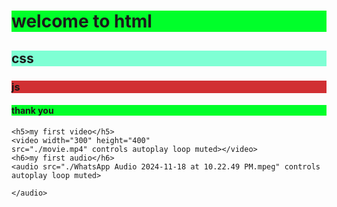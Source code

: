 <!DOCTYPE html>
<html lang="en">
    <style>
        h1,h4{
            background-color:rgb(0, 255, 42);
        }
        h2{
            background-color:aquamarine
        }
        h3{
            background-color:rgb(209, 48, 51)
        }
    </style>
<head>
    <meta charset="UTF-8">
    <meta name="viewport" content="width=device-width, initial-scale=1.0">
    <title>Create a Html page</title>
 </head>
<body>
    <h1>welcome to html</h1>
    <h2>css</h2>
    <h3>js</h3>
    <h4>thank you</h4>

    <h5>my first video</h5>
    <video width="300" height="400"
    src="./movie.mp4" controls autoplay loop muted></video>
    <h6>my first audio</h6>
    <audio src="./WhatsApp Audio 2024-11-18 at 10.22.49 PM.mpeg" controls autoplay loop muted>
    
    </audio>
</body>
</html>
